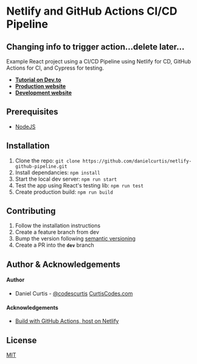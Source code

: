 # Netlify and GitHub Actions CI/CD Pipeline

## Changing info to trigger action...delete later...

Example React project using a CI/CD Pipeline using Netlify for CD, GitHub Actions for CI, and Cypress for testing. 

- **[Tutorial on Dev.to](https://dev.to/curtiscodes/)**
- **[Production website](https://netlify-github-pipeline.netlify.app/)**
- **[Development website](https://dev-netlify-github-pipeline.netlify.app/)**

## Prerequisites

- [NodeJS](https://nodejs.org/en/download/)

## Installation

1. Clone the repo: `git clone https://github.com/danielcurtis/netlify-github-pipeline.git`
2. Install dependancies: `npm install`
3. Start the local dev server: `npm run start`
4. Test the app using React's testing lib: `npm run test`
5. Create production build: `npm run build`

## Contributing

1. Follow the installation instructions
2. Create a feature branch from dev
3. Bump the version following [semantic versioning](https://semver.org/)
4. Create a PR into the **`dev`** branch

## Author & Acknowledgements

#### Author

- Daniel Curtis - [@codescurtis](https://twitter.com/codescurtis) [CurtisCodes.com](https://curtiscodes.com)

#### Acknowledgements

- [Build with GitHub Actions, host on Netlify](https://medium.com/@MarekPukaj/build-with-github-actions-host-on-netlify-ebf5fa505616)

## License

[MIT](https://github.com/danielcurtis/netlify-github-pipeline/main/LICENSE)
